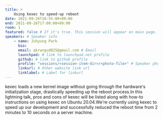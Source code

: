 ```yaml
---
title: >
    Using kexec to speed-up reboot 
date: 2021-09-26T16:55:00+09:00
end: 2021-09-26T17:00:00+09:00
room: 1
featured: false # If it's true. This session will appear on main page.
speakers: # Speaker info
    - name: Juhyung Park
      bio: 
      email: qkrwngud825@gmail.com # Email
      launchpad: # link to launchpad.net profile
      github: # link to github profile
      profile: "sessions/<session-item-dir>/<photo-file>" # Speaker photo
      linkurl: # Other website link url
      linklabel: # Label for linkurl
---
```

kexec loads a new kernel image without going through the hardware's initialization stage, drastically speeding up the reboot process.In this lightning talk, pros and cons of kexec will be listed along with how-to instructions on using kexec on Ubuntu 20.04.We're currently using kexec to speed up our development and successfully reduced the reboot time from 2 minutes to 10 seconds on a server machine.


